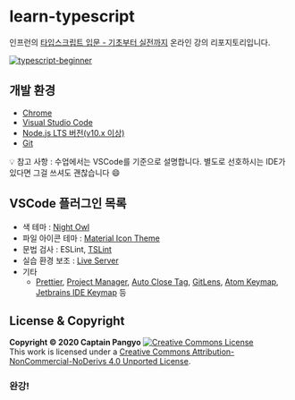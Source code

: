 # learn-typescript

인프런의 [타입스크립트 입문 - 기초부터 실전까지](https://www.inflearn.com/course/%ED%83%80%EC%9E%85%EC%8A%A4%ED%81%AC%EB%A6%BD%ED%8A%B8-%EC%9E%85%EB%AC%B8?inst=f1ae9299&utm_source=blog&utm_medium=githubio&utm_campaign=captianpangyo&utm_term=banner) 온라인 강의 리포지토리입니다.

[![typescript-beginner](https://joshua1988.github.io/images/posts/web/inflearn/typescript-beginner-kor.png)](https://www.inflearn.com/course/%ED%83%80%EC%9E%85%EC%8A%A4%ED%81%AC%EB%A6%BD%ED%8A%B8-%EC%9E%85%EB%AC%B8?inst=f1ae9299&utm_source=blog&utm_medium=githubio&utm_campaign=captianpangyo&utm_term=banner)

## 개발 환경

- [Chrome](https://www.google.com/intl/ko/chrome/)
- [Visual Studio Code](https://code.visualstudio.com/)
- [Node.js LTS 버전(v10.x 이상)](https://nodejs.org/ko/)
- [Git](https://git-scm.com/downloads)

💡 참고 사항 : 수업에서는 VSCode를 기준으로 설명합니다. 별도로 선호하시는 IDE가 있다면 그걸 쓰셔도 괜찮습니다 😄

## VSCode 플러그인 목록

- 색 테마 : [Night Owl](https://marketplace.visualstudio.com/items?itemName=sdras.night-owl)
- 파일 아이콘 테마 : [Material Icon Theme](https://marketplace.visualstudio.com/items?itemName=PKief.material-icon-theme)
- 문법 검사 : ESLint, [TSLint](https://marketplace.visualstudio.com/items?itemName=eg2.tslint)
- 실습 환경 보조 : [Live Server](https://marketplace.visualstudio.com/items?itemName=ritwickdey.LiveServer)
- 기타
  - [Prettier](https://marketplace.visualstudio.com/items?itemName=esbenp.prettier-vscode), [Project Manager](https://marketplace.visualstudio.com/items?itemName=alefragnani.project-manager), [Auto Close Tag](https://marketplace.visualstudio.com/items?itemName=formulahendry.auto-close-tag), [GitLens](https://marketplace.visualstudio.com/items?itemName=eamodio.gitlens), [Atom Keymap](https://marketplace.visualstudio.com/items?itemName=ms-vscode.atom-keybindings), [Jetbrains IDE Keymap](https://marketplace.visualstudio.com/items?itemName=isudox.vscode-jetbrains-keybindings) 등

## License & Copyright

**Copyright © 2020 Captain Pangyo**
<a rel="license" href="http://creativecommons.org/licenses/by-nc-nd/4.0/"><img alt="Creative Commons License" style="border-width:0" src="https://i.creativecommons.org/l/by-nc-nd/4.0/88x31.png" /></a><br />This work is licensed under a <a rel="license" href="http://creativecommons.org/licenses/by-nc-nd/4.0/">Creative Commons Attribution-NonCommercial-NoDerivs 4.0 Unported License</a>.

### 완강!